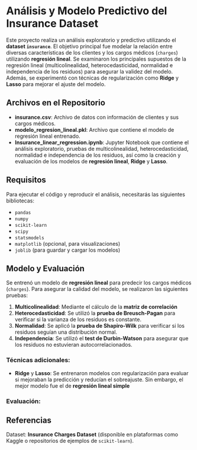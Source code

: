 # Análisis y Modelo Predictivo del Insurance Dataset

Este proyecto realiza un análisis exploratorio y predictivo utilizando el **dataset `insurance`**. El objetivo principal fue modelar la relación entre diversas características de los clientes y los cargos médicos (`charges`) utilizando **regresión lineal**. Se examinaron los principales supuestos de la regresión lineal (multicolinealidad, heterocedasticidad, normalidad e independencia de los residuos) para asegurar la validez del modelo. Además, se experimentó con técnicas de regularización como **Ridge** y **Lasso** para mejorar el ajuste del modelo.

## Archivos en el Repositorio

- **insurance.csv**: Archivo de datos con información de clientes y sus cargos médicos.
- **modelo_regresion_lineal.pkl**: Archivo que contiene el modelo de regresión lineal entrenado.
- **Insurance_linear_regression.ipynb**: Jupyter Notebook que contiene el análisis exploratorio, pruebas de multicolinealidad, heterocedasticidad, normalidad e independencia de los residuos, así como la creación y evaluación de los modelos de **regresión lineal**, **Ridge** y **Lasso**.

## Requisitos

Para ejecutar el código y reproducir el análisis, necesitarás las siguientes bibliotecas:

- `pandas`
- `numpy`
- `scikit-learn`
- `scipy`
- `statsmodels`
- `matplotlib` (opcional, para visualizaciones)
- `joblib` (para guardar y cargar los modelos)

## Modelo y Evaluación

Se entrenó un modelo de **regresión lineal** para predecir los cargos médicos (`charges`). Para asegurar la calidad del modelo, se realizaron las siguientes pruebas:

1. **Multicolinealidad**: Mediante el cálculo de la **matriz de correlación**
2. **Heterocedasticidad**: Se utilizó la **prueba de Breusch-Pagan** para verificar si la varianza de los residuos es constante.
3. **Normalidad**: Se aplicó la **prueba de Shapiro-Wilk** para verificar si los residuos seguían una distribución normal.
4. **Independencia**: Se utilizó el **test de Durbin-Watson** para asegurar que los residuos no estuvieran autocorrelacionados.

### Técnicas adicionales:

- **Ridge** y **Lasso**: Se entrenaron modelos con regularización para evaluar si mejoraban la predicción y reducían el sobreajuste. Sin embargo, el mejor modelo fue el de **regresión lineal simple**
### Evaluación:

## Referencias

Dataset: **Insurance Charges Dataset** (disponible en plataformas como Kaggle o repositorios de ejemplos de `scikit-learn`).
